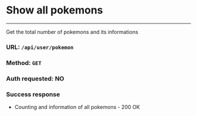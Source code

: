 # Show all pokemons
----

Get the total number of pokemons and its informations

### URL: `/api/user/pokemon`

### Method: `GET`

### Auth requested: NO

### Success response

* Counting and information of all pokemons - 200 OK